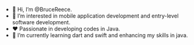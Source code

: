 - 👋 Hi, I’m @BruceReece.
- 👀 I’m interested in mobile application development and entry-level software development.
- :heart: Passionate in developing codes in Java.
- 🌱 I’m currently learning dart and swift and enhancing my skills in java.

<!---
I will commit my projects as I work and finish them. 
--->


